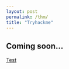 ```yaml
---
layout: post
permalink: /thm/
title: "Tryhackme"
---
```


## Coming soon...
[Test](/posts/thm/test)
